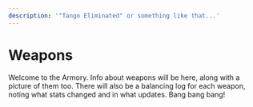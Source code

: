 ```yaml
---
description: '"Tango Eliminated" or something like that...'
---
```


# Weapons

Welcome to the Armory. Info about weapons will be here, along with a picture of them too. There will also be a balancing log for each weapon, noting what stats changed and in what updates. Bang bang bang!
